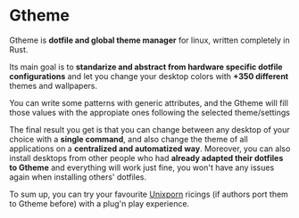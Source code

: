 
# Gtheme

Gtheme is **dotfile and global theme manager** for linux, written completely in Rust.

Its main goal is to **standarize and abstract from hardware specific dotfile configurations** and let you change your desktop colors with **+350 different** themes and wallpapers.

You can write some patterns with generic attributes, and the Gtheme will fill those values with the appropiate ones following the selected theme/settings

The final result you get is that you can change between any desktop of your choice with a **single command**, and also change the theme of all applications on a **centralized and automatized way**. Moreover, you can also install desktops from other people who had **already adapted their dotfiles to Gtheme** and everything will work just fine, you won't have any issues again when installing others' dotfiles.

To sum up, you can try your favourite [Unixporn](https://www.reddit.com/r/unixporn/) ricings (if authors port them to Gtheme before) with a plug'n play experience.

